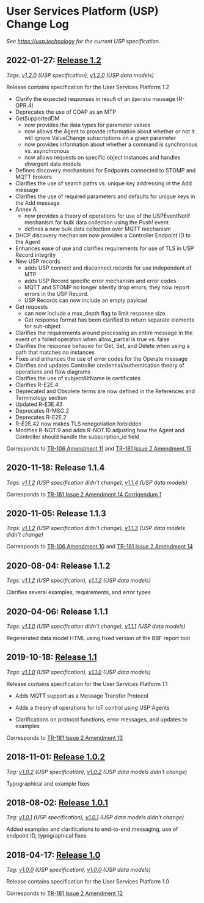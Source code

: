 # User Services Platform (USP) Change Log

*See <https://usp.technology> for the current USP specification.*

## 2022-01-27: [Release 1.2](https://www.broadband-forum.org/download/TR-369_Amendment-2.pdf)

*Tags: [v1.2.0](https://github.com/BroadbandForum/usp/releases/tag/v1.2.0) (USP specification), [v1.2.0](https://github.com/BroadbandForum/usp-data-models/releases/tag/v1.2.0) (USP data models)*

Release contains specification for the User Services Platform 1.2

* Clarify the expected responses in result of an `Operate` message (R-OPR.4)
* Deprecates the use of COAP as an MTP
* GetSupportedDM
	- now provides the data types for parameter values
	- now allows the Agent to provide information about whether
    or not it will ignore ValueChange subscriptions on a given parameter
	- now provides information about whether a command is
    synchronous vs. asynchronous
    - now allows requests on specific object instances and
    handles divergent data models
* Defines discovery mechanisms for Endpoints connected to STOMP and MQTT
    brokers
* Clarifies the use of search paths vs. unique key addressing in the Add
    message
* Clarifies the use of required parameters and defaults for unique keys in
    the Add message
* Annex A
	- now provides a theory of operations for use of the USPEventNotif
    mechanism for bulk data collection using the Push! event
    - defines a new bulk data collection over MQTT mechanism
* DHCP discovery mechanism now provides a Controller Endpoint ID to the
    Agent
* Enhances ease of use and clarifies requirements for use of TLS in
    USP Record integrity
* New USP records
	- adds USP connect and disconnect records for use independent of MTP
	- adds USP Record specific error mechanism and error codes
	- MQTT and STOMP no longer silently drop errors; they now report errors in the USP Record.
    - USP Records can now include an empty payload
* Get requests
    - can now include a max_depth flag to limit response size
    - Get response format has been clarified to return separate elements for sub-object
* Clarifies the requirements around processing an entire message in the
    event of a failed operation when allow_partial is true vs. false
* Clarifies the response behavior for Get, Set, and Delete when using a
    path that matches no instances
* Fixes and enhances the use of error codes for the Operate message
* Clarifies and updates Controller credential/authentication theory of
    operations and flow diagrams
* Clarifies the use of subjectAltName in certificates
* Clarifies R-E2E.4
* Deprecated and Obsolete terms are now defined in the References and Terminology section
* Updated R-E3E.43
* Deprecates R-MSG.2
* Deprecates R-E2E.2
* R-E2E.42 now makes TLS renegotiation forbidden
* Modifies R-NOT.9 and adds R-NOT.10 adjusting how the Agent and Controller should handle the subscription_id field

Corresponds to [TR-106 Amendment 11](https://github.com/BroadbandForum/data-model-template/releases/tag/v1.11.0) and [TR-181 Issue 2 Amendment 15](https://github.com/BroadbandForum/usp-data-models/releases/tag/v1.2.0)


## 2020-11-18: Release 1.1.4

*Tags:  [v1.1.2](https://github.com/BroadbandForum/usp/releases/tag/v1.1.2) (USP specification didn't change), [v1.1.4](https://github.com/BroadbandForum/usp-data-models/releases/tag/v1.1.4) (USP data models)*

Corresponds to [TR-181 Issue 2 Amendment 14 Corrigendum 1](https://github.com/BroadbandForum/usp-data-models/releases/tag/v1.1.4)


## 2020-11-05: Release 1.1.3

*Tags:  [v1.1.2](https://github.com/BroadbandForum/usp/releases/tag/v1.1.2) (USP specification didn't change), [v1.1.3](https://github.com/BroadbandForum/usp-data-models/releases/tag/v1.1.3) (USP data models didn't change)*

Corresponds to [TR-106 Amendment 10](https://github.com/BroadbandForum/data-model-template/releases/tag/v1.10.0) and [TR-181 Issue 2 Amendment 14](https://github.com/BroadbandForum/usp-data-models/releases/tag/v1.1.3)


## 2020-08-04: Release 1.1.2

*Tags: [v1.1.2](https://github.com/BroadbandForum/usp/releases/tag/v1.1.2) (USP specification), [v1.1.2](https://github.com/BroadbandForum/usp-data-models/releases/tag/v1.1.2) (USP data models)*

Clarifies several examples, requirements, and error types


## 2020-04-06: Release 1.1.1

*Tags: [v1.1.0](https://github.com/BroadbandForum/usp/releases/tag/v1.1.0) (USP specification didn't change), [v1.1.1](https://github.com/BroadbandForum/usp-data-models/releases/tag/v1.1.1) (USP data models)*

Regenerated data model HTML using fixed version of the BBF report tool


## 2019-10-18: [Release 1.1](https://www.broadband-forum.org/download/TR-369_Amendment-1.pdf)

*Tags: [v1.1.0](https://github.com/BroadbandForum/usp/releases/tag/v1.1.0) (USP specification), [v1.1.0](https://github.com/BroadbandForum/usp-data-models/releases/tag/v1.1.0) (USP data models)*

Release contains specification for the User Services Platform 1.1

* Adds MQTT support as a Message Transfer Protocol

* Adds a theory of operations for IoT control using USP Agents

* Clarifications on protocol functions, error messages, and updates to examples

Corresponds to [TR-181 Issue 2 Amendment 13](https://github.com/BroadbandForum/usp-data-models/releases/tag/v1.1.0)


## 2018-11-01: [Release 1.0.2](https://www.broadband-forum.org/download/TR-369_Corrigendum-2.pdf)

*Tag: [v1.0.2](https://github.com/BroadbandForum/usp/releases/tag/v1.0.2) (USP specification), [v1.0.2](https://github.com/BroadbandForum/usp-data-models/releases/tag/v1.0.2) (USP data models didn't change)*

Typographical and example fixes


## 2018-08-02: [Release 1.0.1](https://www.broadband-forum.org/download/TR-369_Corrigendum-1.pdf)

*Tag: [v1.0.1](https://github.com/BroadbandForum/usp/releases/tag/v1.0.1) (USP specification), [v1.0.1](https://github.com/BroadbandForum/usp-data-models/releases/tag/v1.0.1) (USP data models didn't change)*

Added examples and clarifications to end-to-end messaging, use of endpoint ID, typographical fixes


## 2018-04-17: [Release 1.0](https://www.broadband-forum.org/download/TR-369_Issue-1.pdf)

*Tag: [v1.0.0](https://github.com/BroadbandForum/usp/releases/tag/v1.0.0) (USP specification), [v1.0.0](https://github.com/BroadbandForum/usp-data-models/releases/tag/v1.0.0) (USP data models)*

Release contains specification for the User Services Platform 1.0

Corresponds to [TR-181 Issue 2 Amendment 12](https://github.com/BroadbandForum/usp-data-models/releases/tag/v1.0.0)
